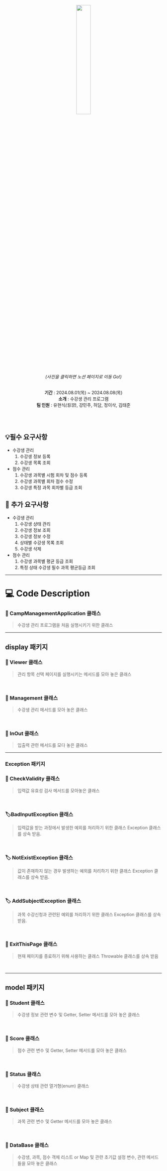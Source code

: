   <p align="center"><a href="https://sequoia-carpet-385.notion.site/13EST-8c48039d6e66406e84d4525c4f964bfc?pvs=4" > <img src="https://github.com/user-attachments/assets/ed91a5bb-9551-4145-a89d-246f5599da34" style="width:30%;"></a></p>



<div align=center>
   <i color="gray">(사진을 클릭하면 노션 페이지로 이동 Go!)</i>
   <br><Br>

<b>기간</b> :  2024.08.01(목) ~ 2024.08.08(목)<br>
<b>소개</b> : 수강생 관리 프로그램<br>
<b>팀 인원</b> : 유현식<i>(팀장)</i>, 강민주, 허담, 정이삭, 김태준<br>
</div>

<br><Br>

## 💡필수 요구사항

+ 수강생 관리
   1. 수강생 정보 등록
   2. 수강생 목록 조회
+ 점수 관리
   1. 수강생 과목별 시험 회차 및 점수 등록
   2. 수강생 과목별 회차 점수 수정
   3. 수강생 특정 과목 회차별 등급 조회
      
## 🚀 추가 요구사항

+  수강생 관리
   1. 수강생 상태 관리
   2. 수강생 정보 조회
   3. 수강생 정보 수정
   4. 상태별 수강생 목록 조회
   5. 수강생 삭제
+  점수 관리
   1. 수강생 과목별 평균 등급 조회
   2. 특정 상태 수강생 필수 과목 평균등급 조회
---
# 💻 Code Description

### 🔖 CampManagementApplication 클래스
> 수강생 관리 프로그램을 처음 실행시키기 위한 클래스

---

## display 패키지
### 🔖 Viewer 클래스
> 관리 항목 선택 페이지를 실행시키는 메서드를 모아 놓은 클래스
<br>

### 🔖 Management 클래스
> 수강생 관리 메서드를 모아 놓은 클래스
<br>

### 🔖 InOut 클래스
> 입출력 관련 메서드를 모다 놓은 클래스

---

### Exception 패키지

### 🔖 CheckValidity 클래스
> 입력값 유효성 검사 메서드를 모아놓은 클래스

<br>

### 🏷️BadInputException 클래스
> 입력값을 받는 과정에서 발생한 예외를 처리하기 위한 클래스
> Exception 클래스를 상속 받음.

<br>

### 🏷️ NotExistException 클래스
> 값이 존재하지 않는 경우 발생하는 예외를 처리하기 위한 클래스
> Exception 클래스를 상속 받음.

<br>

### 🏷️ AddSubjectException 클래스
> 과목 수강신청과 관련된 예외를 처리하기 위한 클래스
> Exception 클래스를 상속 받음.

<br>

### 🥏 ExitThisPage 클래스
> 현재 페이지를 종료하기 위해 사용하는 클래스
> Throwable 클래스를 상속 받음

<br>

---

## model 패키지
### 🔖 Student 클래스
> 수강생 정보 관련 변수 및 Getter, Setter 메서드를 모아 놓은 클래스
<br>

### 🔖 Score 클래스
> 점수 관련 변수 및 Getter, Setter 메서드를 모아 놓은 클래스

<br>

### 🔖 Status 클래스
> 수강생 상태 관련 열거형(enum) 클래스

<br>

### 🔖 Subject 클래스
> 과목 관련 변수 및 Getter 메서드를 모아 놓은 클래스

<br>

### 🔖 DataBase 클래스
> 수강생, 과목, 점수 객체 리스트 or Map 및 관련 초기값 설정 변수, 관련 메서드들을 모아 놓은 클래스


